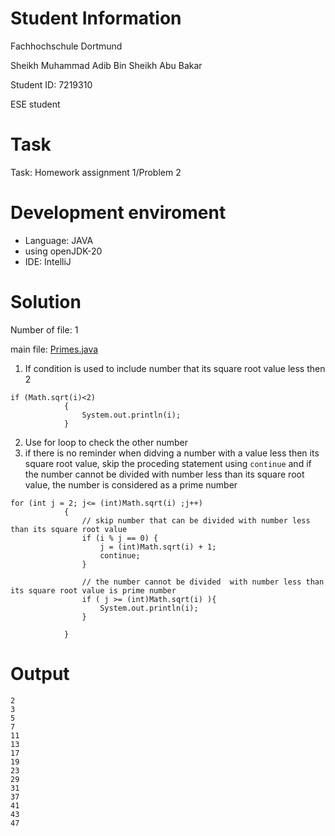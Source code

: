 # Student Information

Fachhochschule Dortmund

Sheikh Muhammad Adib Bin Sheikh Abu Bakar

Student ID: 7219310

ESE student

# Task
Task: Homework assignment 1/Problem 2

# Development enviroment
- Language: JAVA
- using openJDK-20
- IDE: IntelliJ

# Solution
Number of file: 1

main file: [Primes.java](./src/Primes.java)

1. If condition is used to include  number that its square root value less then 2
```
if (Math.sqrt(i)<2)
            {
                System.out.println(i);
            }
```
2. Use for loop to check the other number
3. if there is no reminder when didving a number with a value less then its square root value, skip the proceding statement using ```continue``` and if the number cannot be divided  with number less than its square root value, the number is considered as a prime number
```
for (int j = 2; j<= (int)Math.sqrt(i) ;j++)
            {
                // skip number that can be divided with number less than its square root value
                if (i % j == 0) {
                    j = (int)Math.sqrt(i) + 1;
                    continue;
                }

                // the number cannot be divided  with number less than its square root value is prime number
                if ( j >= (int)Math.sqrt(i) ){
                    System.out.println(i);
                }

            }
```

# Output
```
2
3
5
7
11
13
17
19
23
29
31
37
41
43
47
```
